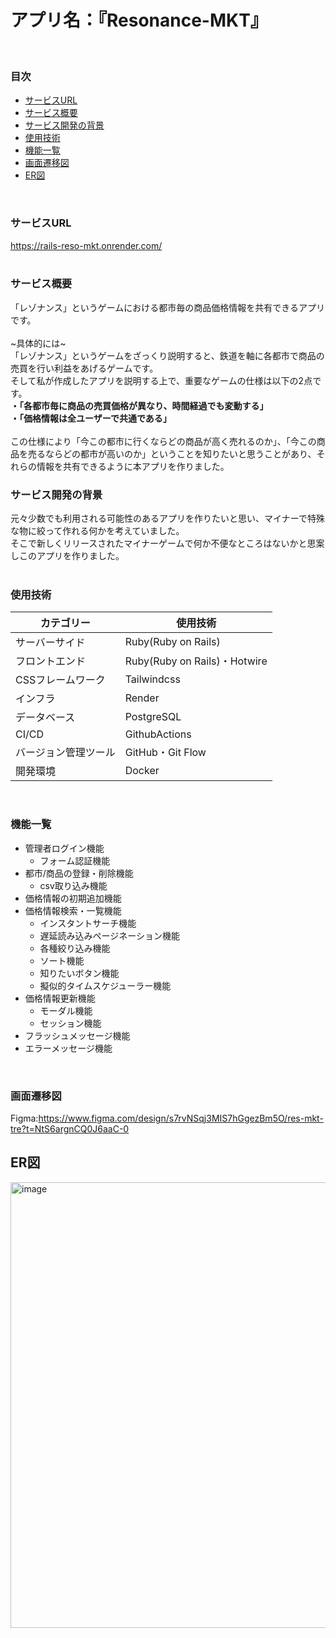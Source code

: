 # アプリ名：『Resonance-MKT』
<br>

### 目次
- [サービスURL](#-サービスurl)
- [サービス概要](#-サービス概要)
- [サービス開発の背景](#-サービス開発の背景)
- [使用技術](#使用技術)
- [機能一覧](#-機能一覧)
- [画面遷移図](#画面遷移図)
- [ER図](#er図)<br>
<br>

### サービスURL
https://rails-reso-mkt.onrender.com/<br>
<br>

### サービス概要
「レゾナンス」というゲームにおける都市毎の商品価格情報を共有できるアプリです。<br>
<br>
~具体的には~<br>
「レゾナンス」というゲームをざっくり説明すると、鉄道を軸に各都市で商品の売買を行い利益をあげるゲームです。<br>
そして私が作成したアプリを説明する上で、重要なゲームの仕様は以下の2点です。<br>
**・「各都市毎に商品の売買価格が異なり、時間経過でも変動する」**<br>
**・「価格情報は全ユーザーで共通である」**<br>
<br>
この仕様により「今この都市に行くならどの商品が高く売れるのか」、「今この商品を売るならどの都市が高いのか」ということを知りたいと思うことがあり、それらの情報を共有できるように本アプリを作りました。
<br>

### サービス開発の背景
元々少数でも利用される可能性のあるアプリを作りたいと思い、マイナーで特殊な物に絞って作れる何かを考えていました。<br>
そこで新しくリリースされたマイナーゲームで何か不便なところはないかと思案しこのアプリを作りました。<br>
<br>

### 使用技術
| カテゴリー	| 使用技術 |
| ---- | ---- |
| サーバーサイド | Ruby(Ruby on Rails) |
| フロントエンド | Ruby(Ruby on Rails)・Hotwire |
| CSSフレームワーク | Tailwindcss |
| インフラ | Render |
| データベース | PostgreSQL |
| CI/CD | GithubActions |
| バージョン管理ツール | GitHub・Git Flow |
| 開発環境 | Docker |
<br>

### 機能一覧
* 管理者ログイン機能
  * フォーム認証機能
* 都市/商品の登録・削除機能
  * csv取り込み機能
* 価格情報の初期追加機能
* 価格情報検索・一覧機能
  * インスタントサーチ機能
  * 遅延読み込みページネーション機能
  * 各種絞り込み機能
  * ソート機能
  * 知りたいボタン機能
  * 擬似的タイムスケジューラー機能
* 価格情報更新機能
  * モーダル機能
  * セッション機能
* フラッシュメッセージ機能
* エラーメッセージ機能
<br>

### 画面遷移図
Figma:https://www.figma.com/design/s7rvNSqj3MIS7hGgezBm5O/res-mkt-tre?t=NtS6argnCQ0J6aaC-0
<br>

## ER図
<img width="713" alt="image" src="https://i.gyazo.com/0e73e0572bd1155a310f3ae156b43733.png">

